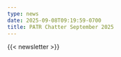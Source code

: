 ```yaml
---
type: news
date: 2025-09-08T09:19:59-0700
title: PATR Chatter September 2025
---
```


{{< newsletter >}}